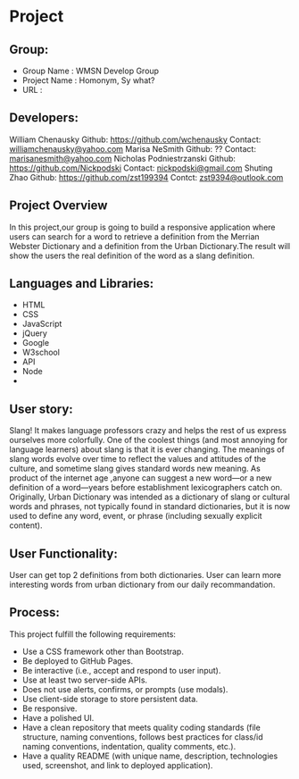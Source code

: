 # Project
## Group:
* Group Name : WMSN Develop Group
* Project Name : Homonym, Sy what?
* URL :

## Developers:
William Chenausky   Github: https://github.com/wchenausky  Contact: williamchenausky@yahoo.com
Marisa NeSmith   Github: ??  Contact: marisanesmith@yahoo.com
Nicholas Podniestrzanski   Github:  https://github.com/Nickpodski Contact: nickpodski@gmail.com
Shuting Zhao  Github: https://github.com/zst199394  Contct: zst9394@outlook.com

## Project Overview
In this project,our group is going to build a responsive application where users can search for a word to retrieve a definition from the Merrian Webster Dictionary and a definition from the Urban Dictionary.The result will show the users the real definition of the word as a slang definition.

## Languages and Libraries:
* HTML
* CSS
* JavaScript
* jQuery
* Google
* W3school
* API
* Node
* 

## User story:
Slang! It makes language professors crazy and helps the rest of us express ourselves more colorfully. One of the coolest things (and most annoying for language learners) about slang is that it is ever changing. The meanings of slang words evolve over time to reflect the values and attitudes of the culture, and sometime slang gives standard words new meaning. 
As product of the internet age ,anyone can suggest a new word—or a new definition of a word—years before establishment lexicographers catch on. 
Originally, Urban Dictionary was intended as a dictionary of slang or cultural words and phrases, not typically found in standard dictionaries, but it is now used to define any word, event, or phrase (including sexually explicit content).
​
## User Functionality:
User can get top 2 definitions from both dictionaries.
User can learn more interesting words from urban dictionary from our daily recommandation.
​
## Process:
This project fulfill the following requirements:
​
* Use a CSS framework other than Bootstrap.
​
* Be deployed to GitHub Pages.
​
* Be interactive (i.e., accept and respond to user input).
​
* Use at least two server-side APIs.
​
* Does not use alerts, confirms, or prompts (use modals).
​
* Use client-side storage to store persistent data.
* Be responsive.
​
* Have a polished UI.
​
* Have a clean repository that meets quality coding standards (file structure, naming conventions, follows best practices for class/id naming conventions, indentation, quality comments, etc.).
​
* Have a quality README (with unique name, description, technologies used, screenshot, and link to deployed application).

